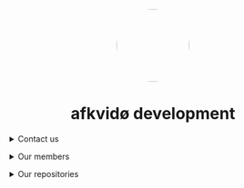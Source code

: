 <p align="center">
    <img style="border-radius: 100px" width="128" height="128" src="https://avatars.githubusercontent.com/u/69060894?v=4" href="https://github.com/afkvido">
</p>
<h1 align="center">afkvidø development</h1>


<details>
<summary>Contact us</summary>
    <p></p>
<img align="left" alt="Discord" width="26px" src="https://discord.com/assets/07dca80a102d4149e9736d4b162cff6f.ico" /> <a href="https://disboard.org/server/893975758677086238">Our discord</a>
</details>

   <p></p>

<details align="left">
    <summary>Our members</summary>
    <p></p>
    
[afkvido](https://github.com/afkvido/) - gemsvidø [Owner of this organization]
    <p></p>
[gemsvidoAlt](https://github.com/gemsvidoAlt) - gemsvidø's second account
      <p></p>
[gemsvido](https://github.com/gemsvido/) - gemsvidø's third account
    
</details>

   <p></p>

<details align="left">
    <summary>Our repositories</summary>
    <p></p>
[GFM] [.github](https://github.com/afkvido-development/.github) - Organization README (Markdown, GitHub Flavored Markdown)
    <p></p>
[Java] [MessageEngine](https://github.com/afkvido-development/MessageEngine) - chat engine platform thing (Pure Java)
    <p></p>    
[Java] [MessageEngine PTB](https://github.com/afkvido-development/MessageEngine-PTB) - MessageEngine Public Test Beta (Pure Java)
    <p></p>    
[Java] [MessageEngine Alpha](https://github.com/afkvido/MessageEngine-Alpha) - MessageEngine Public Alpha Test (Pure Java)
    <p></p>    
[GFM] [ii9/m](https://github.com/iii9/m) - Redirect to MessageEngine (Markdown, GitHub Flavored Markdown)
    <p></p>           
[Java] [MessageEngine LITE](https://github.com/afkvido-development/MessageEngineLITE) - chat engine platform thing, but less glitchy (Pure Java)
    <p></p>    
[YML] [MessageEngine ServerTemplate](https://github.com/afkvido-development/MessageEngine-ServerTemplate) - template for MessageEngine chatServers (Mostly YAML)
    <p></p>    
[YML] [MessageEngine API](https://github.com/afkvido-development/MessageEngine-API) - API for MessageEngine updates and more (Mostly YAML)
    <p></p>    
[GFM] [afkvido-development website](https://github.com/afkvido-development/afkvido-development.github.io) - This website (Markdown, GitHub Flavored Markdown)
    
</details>
